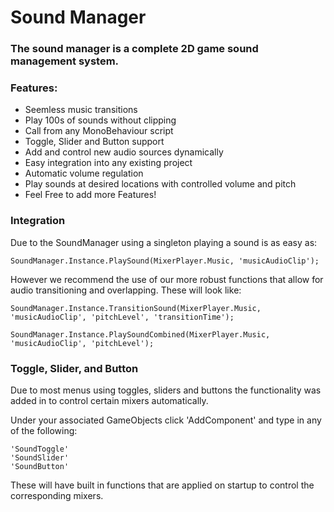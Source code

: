 # Sound Manager

### The sound manager is a complete 2D game sound management system.

### Features:
* Seemless music transitions
* Play 100s of sounds without clipping
* Call from any MonoBehaviour script
* Toggle, Slider and Button support
* Add and control new audio sources dynamically
* Easy integration into any existing project
* Automatic volume regulation
* Play sounds at desired locations with controlled volume and pitch
* Feel Free to add more Features!

### Integration

Due to the SoundManager using a singleton playing a sound is as easy as:

```
SoundManager.Instance.PlaySound(MixerPlayer.Music, 'musicAudioClip');
```

However we recommend the use of our more robust functions that allow for audio transitioning and overlapping. These will look like:

```
SoundManager.Instance.TransitionSound(MixerPlayer.Music, 'musicAudioClip', 'pitchLevel', 'transitionTime');

SoundManager.Instance.PlaySoundCombined(MixerPlayer.Music, 'musicAudioClip', 'pitchLevel');
```

### Toggle, Slider, and Button

Due to most menus using toggles, sliders and buttons the functionality was added in to control certain mixers automatically.

Under your associated GameObjects click 'AddComponent' and type in any of the following:

```
'SoundToggle'
'SoundSlider'
'SoundButton'
```

These will have built in functions that are applied on startup to control the corresponding mixers.

